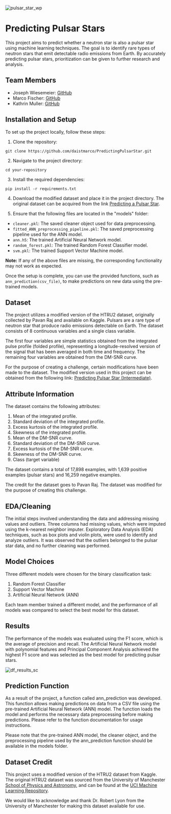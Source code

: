 ![pulsar_star_wp](https://github.com/daistmarco/PredictingPulsarStar/assets/93286641/acc4eee3-d1dc-4c31-a5a4-0df5a0afec02)

# Predicting Pulsar Stars

This project aims to predict whether a neutron star is also a pulsar star using machine learning techniques. The goal is to identify rare types of neutron stars that emit detectable radio emissions from Earth. By accurately predicting pulsar stars, prioritization can be given to further research and analysis.

## Team Members

- Joseph Wiesemeier: [GitHub](https://github.com/Dabbeljuh)
- Marco Fischer: [GitHub](https://github.com/daistmarco)
- Kathrin Muller: [GitHub](https://github.com/KathrinMM)

## Installation and Setup

To set up the project locally, follow these steps:

1. Clone the repository:
```
git clone https://github.com/daistmarco/PredictingPulsarStar.git
```
2. Navigate to the project directory:
```
cd your-repository
```
3. Install the required dependencies:
```
pip install -r requirements.txt
```
4. Download the modified dataset and place it in the project directory. The original dataset can be acquired from the link [Predicting a Pulsar Star](https://www.kaggle.com/datasets/colearninglounge/predicting-pulsar-starintermediate).

5. Ensure that the following files are located in the "models" folder:
- `cleaner.pkl`: The saved cleaner object used for data preprocessing.
- `fitted_ANN_preprocessing_pipeline.pkl`: The saved preprocessing pipeline used for the ANN model.
- `ann.h5`: The trained Artificial Neural Network model.
- `random_forest.pkl`: The trained Random Forest Classifier model.
- `svm.pkl`: The trained Support Vector Machine model.

**Note:** If any of the above files are missing, the corresponding functionality may not work as expected.

Once the setup is complete, you can use the provided functions, such as `ann_prediction(csv_file)`, to make predictions on new data using the pre-trained models.


## Dataset

The project utilizes a modified version of the HTRU2 dataset, originally collected by Pavan Raj and available on Kaggle. Pulsars are a rare type of neutron star that produce radio emissions detectable on Earth. The dataset consists of 8 continuous variables and a single class variable.

The first four variables are simple statistics obtained from the integrated pulse profile (folded profile), representing a longitude-resolved version of the signal that has been averaged in both time and frequency. The remaining four variables are obtained from the DM-SNR curve.

For the purpose of creating a challenge, certain modifications have been made to the dataset. The modified version used in this project can be obtained from the following link: [Predicting Pulsar Star (Intermediate)](https://www.kaggle.com/datasets/colearninglounge/predicting-pulsar-starintermediate).

## Attribute Information

The dataset contains the following attributes:

1. Mean of the integrated profile.
2. Standard deviation of the integrated profile.
3. Excess kurtosis of the integrated profile.
4. Skewness of the integrated profile.
5. Mean of the DM-SNR curve.
6. Standard deviation of the DM-SNR curve.
7. Excess kurtosis of the DM-SNR curve.
8. Skewness of the DM-SNR curve.
9. Class (target variable)

The dataset contains a total of 17,898 examples, with 1,639 positive examples (pulsar stars) and 16,259 negative examples.

The credit for the dataset goes to Pavan Raj. The dataset was modified for the purpose of creating this challenge.

## EDA/Cleaning

The initial steps involved understanding the data and addressing missing values and outliers. Three columns had missing values, which were imputed using the k-nearest neighbor imputer. Exploratory Data Analysis (EDA) techniques, such as box plots and violin plots, were used to identify and analyze outliers. It was observed that the outliers belonged to the pulsar star data, and no further cleaning was performed.

## Model Choices

Three different models were chosen for the binary classification task:

1. Random Forest Classifier
2. Support Vector Machine
3. Artificial Neural Network (ANN)

Each team member trained a different model, and the performance of all models was compared to select the best model for this dataset.

## Results

The performance of the models was evaluated using the F1 score, which is the average of precision and recall. The Artificial Neural Network model with polynomial features and Principal Component Analysis achieved the highest F1 score and was selected as the best model for predicting pulsar stars.

![df_results_sc](https://github.com/daistmarco/PredictingPulsarStar/assets/114780077/f9e96535-2629-4da4-92fa-37855d96e05b)

## Prediction Function

As a result of the project, a function called ann_prediction was developed. This function allows making predictions on data from a CSV file using the pre-trained Artificial Neural Network (ANN) model. The function loads the model and performs the necessary data preprocessing before making predictions. Please refer to the function documentation for usage instructions.

Please note that the pre-trained ANN model, the cleaner object, and the preprocessing pipeline used by the ann_prediction function should be available in the models folder.

## Dataset Credit

This project uses a modified version of the HTRU2 dataset from Kaggle. The original HTRU2 dataset was sourced from the University of Manchester [School of Physics and Astronomy](https://www.physics.manchester.ac.uk/), and can be found at the [UCI Machine Learning Repository](https://archive.ics.uci.edu/ml/datasets/HTRU2).

We would like to acknowledge and thank Dr. Robert Lyon from the University of Manchester for making this dataset available for use.

